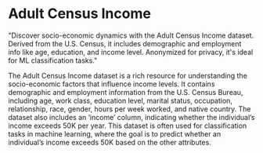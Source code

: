 # Adult Census Income

"Discover socio-economic dynamics with the Adult Census Income dataset. Derived from the U.S. Census, it includes demographic and employment info like age, education, and income level. Anonymized for privacy, it's ideal for ML classification tasks."

The Adult Census Income dataset is a rich resource for understanding the socio-economic factors that influence income levels. It contains demographic and employment information from the U.S. Census Bureau, including age, work class, education level, marital status, occupation, relationship, race, gender, hours per week worked, and native country. The dataset also includes an ‘income’ column, indicating whether the individual’s income exceeds 50K per year. This dataset is often used for classification tasks in machine learning, where the goal is to predict whether an individual’s income exceeds 50K based on the other attributes. 

